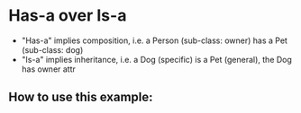 # Has-a over Is-a

- "Has-a" implies composition, i.e. a Person (sub-class: owner) has a Pet (sub-class: dog)
- "Is-a" implies inheritance, i.e. a Dog (specific) is a Pet (general), the Dog has owner attr

## How to use this example:
